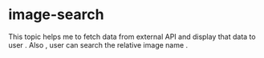 # image-search
This topic helps me to fetch data from external API and display that data to user . Also , user can search the relative image name .
